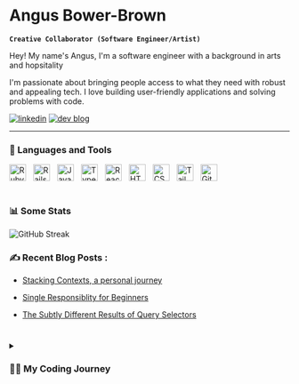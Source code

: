 # Angus Bower-Brown

**`Creative Collaborator (Software Engineer/Artist)`**

Hey! My name's Angus, I'm a software engineer with a background in arts and hopsitality

I'm passionate about bringing people access to what they need with robust and appealing tech. I love building user-friendly applications and solving problems with code.

<p align="left">
<!--       <a href="https://medium.com/@mark.gowen78" target="_blank" rel="noopener noreferrer">
         <img alt="medium" title="Medium" src="https://img.shields.io/badge/Medium-12100E?style=for-the-badge&logo=medium&logoColor=white"/></a>  -->
      <a href="https://www.linkedin.com/in/angus-bower-brown/" target="_blank" rel="noopener noreferrer">
         <img alt="linkedin" title="LinkedIN" src="https://img.shields.io/badge/LinkedIn-0077B5?style=for-the-badge&logo=linkedin&logoColor=white"/></a> 
   <a href="https://dev.to/angus_bowerbrown_96449f1" target="_blank" rel="noopener noreferrer">
         <img alt="dev blog" title="Blog" src="https://img.shields.io/badge/blog-12100E?style=for-the-badge&logo=devdotto&logoColor=white%22"/></a> 
   </p>

---

### 🧰 Languages and Tools

<a href="https://www.ruby-lang.org/en/" target="_blank"><img align="left" alt="Ruby" width="30px" style="padding-right:10px;" src="https://cdn.jsdelivr.net/gh/devicons/devicon/icons/ruby/ruby-plain.svg" /></a>
<a href="https://rubyonrails.org/" target="_blank"><img align="left" alt="Rails" width="30px" style="padding-right:10px;" src="https://cdn.jsdelivr.net/gh/devicons/devicon/icons/rails/rails-plain.svg" /></a>
<a href="https://developer.mozilla.org/en-US/docs/Web/JavaScript" target="_blank"><img align="left" alt="JavaScript" width="30px" style="padding-right:10px;" src="https://cdn.jsdelivr.net/gh/devicons/devicon/icons/javascript/javascript-plain.svg" /></a>
<a href="https://www.typescriptlang.org/" target="_blank"><img align="left" alt="TypeScript" width="30px" style="padding-right:10px;" src="https://cdn.jsdelivr.net/gh/devicons/devicon/icons/typescript/typescript-original.svg" /></a>
<a href="https://reactjs.org/" target="_blank"><img align="left" alt="React" width="30px" style="padding-right:10px;" src="https://cdn.jsdelivr.net/gh/devicons/devicon/icons/react/react-original.svg" /></a>
<a href="https://developer.mozilla.org/en-US/docs/Web/HTML" target="_blank"><img align="left" alt="HTML" width="30px" style="padding-right:10px;" src="https://cdn.jsdelivr.net/gh/devicons/devicon/icons/html5/html5-plain.svg" /></a>
<a href="https://developer.mozilla.org/en-US/docs/Web/CSS" target="_blank"><img align="left" alt="CSS" width="30px" style="padding-right:10px;" src="https://cdn.jsdelivr.net/gh/devicons/devicon/icons/css3/css3-plain.svg" /></a>
<a href="https://tailwindcss.com/" target="_blank"><img align="left" alt="Tailwind" width="30px" style="padding-right:10px;" src="https://cdn.jsdelivr.net/gh/devicons/devicon/icons/tailwindcss/tailwindcss-plain.svg" /></a>
<a href="https://github.com/" target="_blank"><img align="left" alt="GitHub" width="30px" style="padding-right:10px;" src="https://cdn.jsdelivr.net/gh/devicons/devicon/icons/github/github-original.svg" /></a>
  
<br />
<br />

#


### 📊 Some Stats
![GitHub Streak](https://streak-stats.demolab.com?user=goose20090&theme=gruvbox&border_radius=4.5)

### ✍️ Recent Blog Posts :

* [Stacking Contexts, a personal journey](https://dev.to/angus_bowerbrown_96449f1/stacking-contexts-and-why-you-should-go-deep-on-css-a-personal-journey-ccf)

* [Single Responsiblity for Beginners](https://dev.to/angus_bowerbrown_96449f1/single-responsibility-principle-for-beginners-12-1e1f)

* [The Subtly Different Results of Query Selectors](https://dev.to/angus_bowerbrown_96449f1/the-subtly-different-results-of-query-selectors-472b)

#
<details>
 <summary><h3>👨‍💻 My Coding Journey</h3></summary>
  
In a career of exploration and experiment, I've worn quite a few hats over the years!

  
From pressured, client-facing roles in hospitality, to running terrarium-building workshops, to starting and running an arts company out of Peckham- I've always loved team-oriented creativity and working as part of a group to solve problems.

Discovering coding and training as a Software Engineer with Flatiron School gave me the perfect set of tools to start exploring that impulse as my career. I love working in teams and collaborating to make something great. If you are looking for a driven, approachable and creative web developer, I would love the opportunity to chat with you further.
